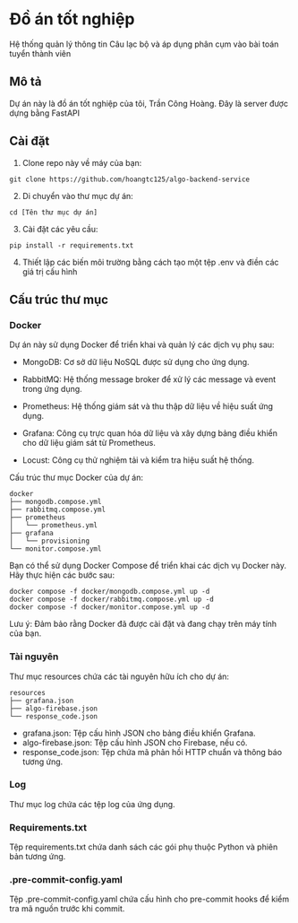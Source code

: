 # Đồ án tốt nghiệp

Hệ thống quản lý thông tin Câu lạc bộ và áp dụng phân cụm vào bài toán tuyển thành viên

## Mô tả

Dự án này là đồ án tốt nghiệp của tôi, Trần Công Hoàng.
Đây là server được dựng bằng FastAPI

## Cài đặt

1. Clone repo này về máy của bạn:

```shell
git clone https://github.com/hoangtc125/algo-backend-service
```

2. Di chuyển vào thư mục dự án:

```shell
cd [Tên thư mục dự án]
```

3. Cài đặt các yêu cầu:

```shell
pip install -r requirements.txt
```

4. Thiết lập các biến môi trường bằng cách tạo một tệp .env và điền các giá trị cấu hình

## Cấu trúc thư mục

### Docker

Dự án này sử dụng Docker để triển khai và quản lý các dịch vụ phụ sau:

- MongoDB: Cơ sở dữ liệu NoSQL được sử dụng cho ứng dụng.

- RabbitMQ: Hệ thống message broker để xử lý các message và event trong ứng dụng.

- Prometheus: Hệ thống giám sát và thu thập dữ liệu về hiệu suất ứng dụng.

- Grafana: Công cụ trực quan hóa dữ liệu và xây dựng bảng điều khiển cho dữ liệu giám sát từ Prometheus.

- Locust: Công cụ thử nghiệm tải và kiểm tra hiệu suất hệ thống.

Cấu trúc thư mục Docker của dự án:

```shell
docker
├── mongodb.compose.yml
├── rabbitmq.compose.yml
├── prometheus
│   └── prometheus.yml
├── grafana
│   └── provisioning
└── monitor.compose.yml
```

Bạn có thể sử dụng Docker Compose để triển khai các dịch vụ Docker này. Hãy thực hiện các bước sau:

```shell
docker compose -f docker/mongodb.compose.yml up -d 
docker compose -f docker/rabbitmq.compose.yml up -d
docker compose -f docker/monitor.compose.yml up -d
```

Lưu ý: Đảm bảo rằng Docker đã được cài đặt và đang chạy trên máy tính của bạn.

### Tài nguyên

Thư mục resources chứa các tài nguyên hữu ích cho dự án:

```shell
resources
├── grafana.json
├── algo-firebase.json
└── response_code.json
```

- grafana.json: Tệp cấu hình JSON cho bảng điều khiển Grafana.
- algo-firebase.json: Tệp cấu hình JSON cho Firebase, nếu có.
- response_code.json: Tệp chứa mã phản hồi HTTP chuẩn và thông báo tương ứng.

### Log

Thư mục log chứa các tệp log của ứng dụng.

### Requirements.txt

Tệp requirements.txt chứa danh sách các gói phụ thuộc Python và phiên bản tương ứng.

### .pre-commit-config.yaml

Tệp .pre-commit-config.yaml chứa cấu hình cho pre-commit hooks để kiểm tra mã nguồn trước khi commit.
